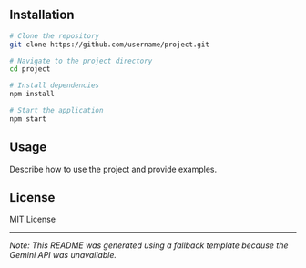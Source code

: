## Installation
```bash
# Clone the repository
git clone https://github.com/username/project.git

# Navigate to the project directory
cd project

# Install dependencies
npm install

# Start the application
npm start
```

## Usage
Describe how to use the project and provide examples.

## License
MIT License

---
*Note: This README was generated using a fallback template because the Gemini API was unavailable.*
